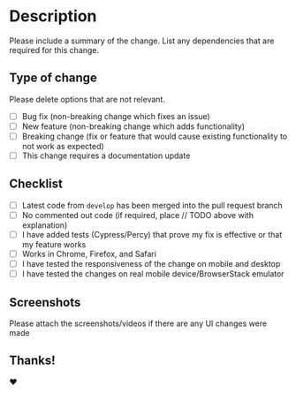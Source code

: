 # Description

Please include a summary of the change. List any dependencies that are required for this change.

## Type of change

Please delete options that are not relevant.

- [ ] Bug fix (non-breaking change which fixes an issue)
- [ ] New feature (non-breaking change which adds functionality)
- [ ] Breaking change (fix or feature that would cause existing functionality to not work as expected)
- [ ] This change requires a documentation update

## Checklist

- [ ] Latest code from `develop` has been merged into the pull request branch
- [ ] No commented out code (if required, place // TODO above with explanation)
- [ ] I have added tests (Cypress/Percy) that prove my fix is effective or that my feature works
- [ ] Works in Chrome, Firefox, and Safari
- [ ] I have tested the responsiveness of the change on mobile and desktop
- [ ] I have tested the changes on real mobile device/BrowserStack emulator

## Screenshots

Please attach the screenshots/videos if there are any UI changes were made

## Thanks!

:heart:
